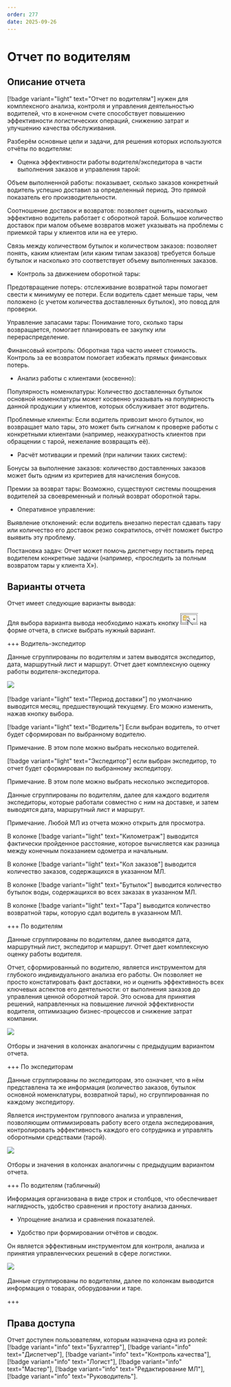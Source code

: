 ```yaml
---
order: 277
date: 2025-09-26
---
```

# Отчет по водителям

## Описание отчета

[!badge variant="light" text="Отчет по водителям"] нужен для комплексного анализа, контроля и управления деятельностью водителей, что в конечном счете способствует повышению эффективности логистических операций, 
снижению затрат и улучшению качества обслуживания.

Разберём основные цели и задачи, для решения которых используются отчёты по водителям:

- Оценка эффективности работы водителя/экспедитора в части выполнения заказов и управления тарой:

Объем выполненной работы: показывает, сколько заказов конкретный водитель успешно доставил за определенный период. Это прямой показатель его производительности.

Соотношение доставок и возвратов: позволяет оценить, насколько эффективно водитель работает с оборотной тарой. Большое количество доставок при малом объеме возвратов может указывать на проблемы с приемкой тары у клиентов или на ее утерю.

Связь между количеством бутылок и количеством заказов: позволяет понять, каким клиентам (или каким типам заказов) требуется больше бутылок и насколько это соответствует объему выполненных заказов.

- Контроль за движением оборотной тары:

Предотвращение потерь: отслеживание возвратной тары помогает свести к минимуму ее потери. Если водитель сдает меньше тары, чем положено (с учетом количества доставленных бутылок), это повод для проверки.

Управление запасами тары: Понимание того, сколько тары возвращается, помогает планировать ее закупку или перераспределение.

Финансовый контроль: Оборотная тара часто имеет стоимость. Контроль за ее возвратом помогает избежать прямых финансовых потерь.

- Анализ работы с клиентами (косвенно):

Популярность номенклатуры: Количество доставленных бутылок основной номенклатуры может косвенно указывать на популярность данной продукции у клиентов, которых обслуживает этот водитель.

Проблемные клиенты: Если водитель привозит много бутылок, но возвращает мало тары, это может быть сигналом к проверке работы с конкретными клиентами (например, неаккуратность клиентов при обращении с тарой, нежелание возвращать её).

- Расчёт мотивации и премий (при наличии таких систем):

Бонусы за выполнение заказов: количество доставленных заказов может быть одним из критериев для начисления бонусов.

Премии за возврат тары: Возможно, существуют системы поощрения водителей за своевременный и полный возврат оборотной тары.

- Оперативное управление:

Выявление отклонений: если водитель внезапно перестал сдавать тару или количество его доставок резко сократилось, отчёт поможет быстро выявить эту проблему.

Постановка задач: Отчет может помочь диспетчеру поставить перед водителем конкретные задачи (например, «проследить за полным возвратом тары у клиента X»).

## Варианты отчета

Отчет имеет следующие варианты вывода:

Для выбора варианта вывода необходимо нажать кнопку ![](\images\изменения\долги.jpg) на форме отчета, в списке выбрать нужный вариант.

+++ Водитель-экспедитор

Данные сгруппированы по водителям и затем выводятся экспедитор, дата, маршрутный лист и маршрут. Отчет дает комплексную оценку работы водителя-экспедитора.

![](/images/Отчет_водитель_экспедитор.jpg)

[!badge variant="light" text="Период доставки"] по умолчанию выводится месяц, предшествующий текущему. Его можно изменить, нажав кнопку выбора.

[!badge variant="light" text="Водитель"] Если выбран водитель, то отчет будет сформирован по выбранному водителю. 

Примечание. В этом поле можно выбрать несколько водителей.

[!badge variant="light" text="Экспедитор"] если выбран экспедитор, то отчет будет сформирован по выбранному экспедитору. 

Примечание. В этом поле можно выбрать несколько экспедиторов.

Данные сгруппированы по водителям, далее для каждого водителя экспедиторы, которые работали совместно с ним на доставке, и затем выводятся дата, маршрутный лист и маршрут.

Примечание. Любой МЛ из отчета можно открыть для просмотра.

В колонке [!badge variant="light" text="Километраж"] выводится фактически пройденное расстояние, которое вычисляется как разница между конечным показанием одометра и начальным.

В колонке [!badge variant="light" text="Кол заказов"] выводится количество заказов, содержащихся в указанном МЛ.

В колонке [!badge variant="light" text="Бутылок"] выводится количество бутылок воды, содержащихся во всех заказах в указанном МЛ.

В колонке [!badge variant="light" text="Тара"] выводится количество возвратной тары, которую сдал водитель в указанном МЛ.

+++ По водителям

Данные сгруппированы по водителям, далее выводятся дата, маршрутный лист, экспедитор и маршрут. Отчет дает комплексную оценку работы водителя. 

Отчет, сформированный по водителю, является инструментом для глубокого индивидуального анализа его работы. Он позволяет не просто констатировать факт доставки, но и оценить эффективность 
всех ключевых аспектов его деятельности: от выполнения заказов до управления ценной оборотной тарой. Это основа для принятия решений, 
направленных на повышение личной эффективности водителя, оптимизацию бизнес-процессов и снижение затрат компании.

![](/images/Отчет_по_водителям.jpg)

Отборы и значения в колонках аналогичны с предыдущим вариантом отчета.

+++ По экспедиторам

Данные сгруппированы по экспедиторам, это означает, что в нём представлена та же информация (количество заказов, бутылок основной номенклатуры, возвратной тары), но сгруппированная по каждому экспедитору.

Является инструментом группового анализа и управления, позволяющим оптимизировать работу всего отдела экспедирования, контролировать эффективность каждого его сотрудника и управлять оборотными средствами (тарой).

![](/images/Отчет_по_экспедиторам.jpg)

Отборы и значения в колонках аналогичны с предыдущим вариантом отчета.

+++ По водителям (табличный)

Информация организована в виде строк и столбцов, что обеспечивает наглядность, удобство сравнения и простоту анализа данных.

- Упрощение анализа и сравнения показателей.

- Удобство при формировании отчётов и сводок.

Он является эффективным инструментом для контроля, анализа и принятия управленческих решений в сфере логистики.

![](/images/Отчет_по_водителя_табличный.jpg)

Данные сгруппированы по водителям, далее по колонкам выводится информация о товарах, оборудовании и таре.

+++

## Права доступа

Отчет доступен пользователям, которым назначена одна из ролей: [!badge variant="info" text="Бухгалтер"], [!badge variant="info" text="Диспетчер"], [!badge variant="info" text="Контроль качества"], [!badge variant="info" text="Логист"], [!badge variant="info" text="Мастер"], [!badge variant="info" text="Редактирование МЛ"], [!badge variant="info" text="Руководитель"].
